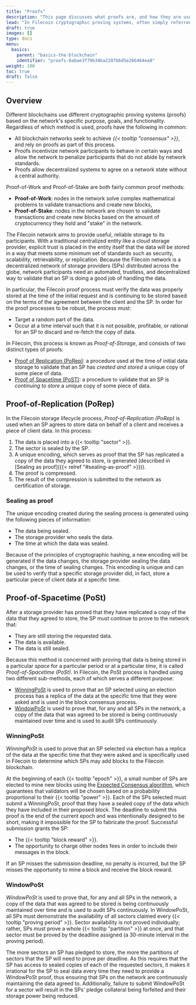```yaml
---
title: "Proofs"
description: "This page discusses what proofs are, and how they are used in the Filecoin network."
lead: "In Filecoin cryptographic proving systems, often simply referred to as _proofs_, are used to validate that a storage provider is properly storing data. This process is called Proof-of-Storage and it consists of two distinct types of proofs, _[Proof of Replication (PoRep)](#proof-of-replication-porep)_ and _[Proof of Spacetime (PoST)](#proof-of-spacetime-post)_, each of which serves a different purpose."
draft: true
images: []
type: docs
menu:
  basics:
    parent: "basics-the-blockchain"
    identifier: "proofs-8abae3f79b34ba2207b6d5e266464ea8"
weight: 100
toc: true
draft: false
---
```


## Overview

Different blockchains use different cryptographic proving systems (proofs) based on the network's specific purpose, goals, and functionality. Regardless of which method is used, proofs have the following in common:

- All blockchain networks seek to achieve _{{< tooltip "consensus" >}}_, and rely on proofs as part of this process.  
- Proofs incentivize network participants to behave in certain ways and allow the network to penalize participants that do not abide by network standards.
- Proofs allow decentralized systems to agree on a network state without a central authority.

Proof-of-Work and Proof-of-Stake are both fairly common proof methods:

- **Proof-of-Work**: nodes in the network solve complex mathematical problems to validate transactions and create new blocks,
- **Proof-of-Stake**: nodes in the network are chosen to validate transactions and create new blocks based on the amount of cryptocurrency they hold and "stake" in the network.

The Filecoin network aims to provide useful, reliable storage to its participants. With a traditional centralized entity like a cloud storage provider, explicit trust is placed in the entity itself that the data will be stored in a way that meets some minimum set of standards such as security, scalability, retrievability, or replication. Because the Filecoin network is a decentralized network of storage providers (SPs) distributed across the globe, network participants need an automated, trustless, and decentralized way to validate that an SP is doing a good job of handling the data.

In particular, the Filecoin proof process must verify the data was properly stored at the time of the initial request and is continuing to be stored based on the terms of the agreement between the client and the SP. In order for the proof processes to be robust, the process must:

- Target a random part of the data.
- Occur at a time interval such that it is not possible, profitable, or rational for an SP to discard and re-fetch the copy of data.

In Filecoin, this process is known as _Proof-of-Storage_, and consists of two distinct types of proofs:

- [Proof of Replication (PoRep)](#proof-of-replication-porep): a procedure used at the time of initial data storage to validate that an SP has _created and stored_ a unique copy of some piece of data.
- [Proof of Spacetime (PoST)](#proof-of-spacetime-post): a procedure to validate that an SP is _continuing to store_ a unique copy of some piece of data.

## Proof-of-Replication (PoRep)

In the Filecoin storage lifecycle process, _Proof-of-Replication (PoRep)_ is used when an SP agrees to store data on behalf of a client and receives a piece of client data. In this process:

1. The data is placed into a {{< tooltip "sector" >}}.
1. The sector is sealed by the SP.
1. A unique encoding, which serves as proof that the SP has replicated a copy of the data they agreed to store, is generated (described in [Sealing as proof]({{< relref "#sealing-as-proof" >}})).
1. The proof is compressed.
1. The result of the compression is submitted to the network as certification of storage.

### Sealing as proof

The unique encoding created during the sealing process is generated using the following pieces of information:

- The data being sealed.
- The storage provider who seals the data.
- The time at which the data was sealed.

Because of the principles of cryptographic hashing, a new encoding will be generated if the data changes, the storage provider sealing the data changes, or the time of sealing changes. This encoding is unique and can be used to verify that a specific storage provider did, in fact, store a particular piece of client data at a specific time.

## Proof-of-Spacetime (PoSt)

After a storage provider has proved that they have replicated a copy of the data that they agreed to store, the SP must continue to prove to the network that:

- They are still storing the requested data.
- The data is available.
- The data is still sealed.

Because this method is concerned with proving that data is being stored in a particular _space_ for a particular period or at a particular _time_, it is called _Proof-of-Spacetime (PoSt)_. In Filecoin, the PoSt process is handled using two different sub-methods, each of which serves a different purpose:

- [WinningPoSt](#winningpost) is used to prove that an SP selected using an election process has a replica of the data at the specific time that they were asked and is used in the block consensus process.
- [WindowPoSt](#windowpost) is used to prove that, for any and all SPs in the network, a copy of the data that was agreed to be stored is being continuously maintained over time and is used to audit SPs continuously.

### WinningPoSt

_WinningPoSt_ is used to prove that an SP selected via election has a replica of the data at the specific time that they were asked and is specifically used in Filecoin to determine which SPs may add blocks to the Filecoin blockchain.

At the beginning of each {{< tooltip "epoch" >}}, a small number of SPs are elected to mine new blocks using the [Expected Consensus algorithm](https://spec.filecoin.io/algorithms/expected_consensus/), which guarantees that validators will be chosen based on a probability proportional to their {{< tooltip "power" >}}. Each of the SPs selected must submit a WinningPoSt, proof that they have a sealed copy of the data which they have included in their proposed block. The deadline to submit this proof is the end of the current epoch and was intentionally designed to be short, making it impossible for the SP to fabricate the proof. Successful submission grants the SP:

- The {{< tooltip "block reward" >}}.
- The opportunity to charge other nodes fees in order to include their messages in the block.

If an SP misses the submission deadline, no penalty is incurred, but the SP misses the opportunity to mine a block and receive the block reward.

### WindowPoSt

_WindowPoSt_ is used to prove that, for any and all SPs in the network, a copy of the data that was agreed to be stored is being continuously maintained over time and is used to audit SPs continuously. In WindowPoSt, all SPs must demonstrate the availability of all sectors claimed every {{< tooltip "proving period" >}}. Sector availability is not proved individually; rather, SPs must prove a whole {{< tooltip "partition" >}} at once, and that sector must be proved by the deadline assigned (a 30-minute interval in the proving period).

The more sectors an SP has pledged to store, the more the partitions of sectors that the SP will need to prove per deadline. As this requires that the SP has access to sealed copies of each of the requested sectors, it makes it irrational for the SP to seal data every time they need to provide a WindowPoSt proof, thus ensuring that SPs on the network are continuously maintaining the data agreed to. Additionally, failure to submit WindowPoSt for a sector will result in the SPs' pledge collateral being forfeited and their storage power being reduced.
